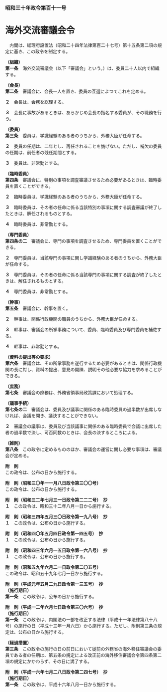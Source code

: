 ### 昭和三十年政令第百十一号  
# 海外交流審議会令  
　内閣は、総理府設置法（昭和二十四年法律第百二十七号）第十五条第二項の規定に基き、この政令を制定する。  
  
**（組織）**  
**第一条**　海外交流審議会（以下「審議会」という。）は、委員二十人以内で組織する。  
  
**（会長）**  
**第二条**　審議会に、会長一人を置き、委員の互選によつてこれを定める。  
  
**２**　会長は、会務を総理する。  
  
**３**　会長に事故があるときは、あらかじめ会長の指名する委員が、その職務を行う。  
  
**（委員）**  
**第三条**　委員は、学識経験のある者のうちから、外務大臣が任命する。  
  
**２**　委員の任期は、二年とし、再任されることを妨げない。ただし、補欠の委員の任期は、前任者の残任期間とする。  
  
**３**　委員は、非常勤とする。  
  
**（臨時委員）**  
**第四条**　審議会に、特別の事項を調査審議させるため必要があるときは、臨時委員を置くことができる。  
  
**２**　臨時委員は、学識経験のある者のうちから、外務大臣が任命する。  
  
**３**　臨時委員は、その者の任命に係る当該特別の事項に関する調査審議が終了したときは、解任されるものとする。  
  
**４**　臨時委員は、非常勤とする。  
  
**（専門委員）**  
**第四条の二**　審議会に、専門の事項を調査させるため、専門委員を置くことができる。  
  
**２**　専門委員は、当該専門の事項に関し学識経験のある者のうちから、外務大臣が任命する。  
  
**３**　専門委員は、その者の任命に係る当該専門の事項に関する調査が終了したときは、解任されるものとする。  
  
**４**　専門委員は、非常勤とする。  
  
**（幹事）**  
**第五条**　審議会に、幹事を置く。  
  
**２**　幹事は、関係行政機関の職員のうちから、外務大臣が任命する。  
  
**３**　幹事は、審議会の所掌事務について、委員、臨時委員及び専門委員を補佐する。  
  
**４**　幹事は、非常勤とする。  
  
**（資料の提出等の要求）**  
**第六条**　審議会は、その所掌事務を遂行するため必要があるときは、関係行政機関の長に対し、資料の提出、意見の開陳、説明その他必要な協力を求めることができる。  
  
**（庶務）**  
**第七条**　審議会の庶務は、外務省領事局政策課において処理する。  
  
**（議事手続）**  
**第七条の二**　審議会は、委員及び議事に関係のある臨時委員の過半数が出席しなければ、会議を開き、議決することができない。  
  
**２**　審議会の議事は、委員及び当該議事に関係のある臨時委員で会議に出席した者の過半数で決し、可否同数のときは、会長の決するところによる。  
  
**（雑則）**  
**第八条**　この政令に定めるもののほか、審議会の運営に関し必要な事項は、審議会が定める。  
  
**附　則**  
この政令は、公布の日から施行する。  
  
**附　則（昭和三〇年一一月八日政令第三〇〇号）**  
この政令は、公布の日から施行する。  
  
**附　則（昭和三二年七月三一日政令第二二二号）　抄**  
**１**　この政令は、昭和三十二年八月一日から施行する。  
  
**附　則（昭和三四年五月三〇日政令第一九八号）　抄**  
**１**　この政令は、公布の日から施行する。  
  
**附　則（昭和四〇年五月四日政令第一四五号）　抄**  
**１**　この政令は、公布の日から施行する。  
  
**附　則（昭和四三年六月一五日政令第一六八号）　抄**  
**１**　この政令は、公布の日から施行する。  
  
**附　則（昭和五九年六月二一日政令第二〇五号）**  
この政令は、昭和五十九年七月一日から施行する。  
  
**附　則（平成元年五月二九日政令第一三五号）　抄**  
**（施行期日）**  
**第一条**　この政令は、公布の日から施行する。  
  
**附　則（平成一二年六月七日政令第三〇六号）　抄**  
**（施行期日）**  
**第一条**　この政令は、内閣法の一部を改正する法律（平成十一年法律第八十八号）の施行の日（平成十三年一月六日）から施行する。ただし、附則第三条の規定は、公布の日から施行する。  
  
**（経過措置）**  
**第三条**　この政令の施行の日の前日において従前の外務省の海外移住審議会の委員である者の任期は、第五条の規定による改正前の海外移住審議会令第四条第二項の規定にかかわらず、その日に満了する。  
  
**附　則（平成一六年七月二八日政令第二四七号）　抄**  
**（施行期日）**  
**第一条**　この政令は、平成十六年八月一日から施行する。  
  
